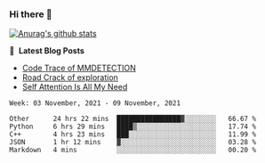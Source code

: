 ### Hi there 👋

<!--
**LRY89757/LRY89757** is a ✨ _special_ ✨ repository because its `README.md` (this file) appears on your GitHub profile.

Here are some ideas to get you started:

- 🔭 I’m currently working on ...
- 🌱 I’m currently learning ...
- 👯 I’m looking to collaborate on ...
- 🤔 I’m looking for help with ...
- 💬 Ask me about ...
- 📫 How to reach me: ...
- 😄 Pronouns: ...
- ⚡ Fun fact: ...
-->
[![Anurag's github stats](https://github-readme-stats.vercel.app/api?username=LRY89757)](https://github.com/anuraghazra/github-readme-stats)

📕 &nbsp;**Latest Blog Posts**
<!-- BLOG-POST-LIST:START -->
- [Code Trace of MMDETECTION](https://lry89757.github.io/2021/10/16/code-trace-of-mmdetection/)
- [Road Crack of exploration](https://lry89757.github.io/2021/10/04/lu-mian-lie-feng-shu-ju-ji-diao-yan/)
- [Self Attention Is All My Need](https://lry89757.github.io/2021/10/13/self-attention-is-all-my-need/)
<!-- - [God Mode in browsers: document.designMode = "on"](https://dev.to/gautamkrishnar/god-mode-in-browsers-document-designmode-on-2pmo) -->
<!-- BLOG-POST-LIST:END -->

 <!--START_SECTION:waka-->
```text
Week: 03 November, 2021 - 09 November, 2021

Other      24 hrs 22 mins  ████████████████▓░░░░░░░░   66.67 % 
Python     6 hrs 29 mins   ████▒░░░░░░░░░░░░░░░░░░░░   17.74 % 
C++        4 hrs 23 mins   ███░░░░░░░░░░░░░░░░░░░░░░   11.99 % 
JSON       1 hr 12 mins    ▓░░░░░░░░░░░░░░░░░░░░░░░░   03.28 % 
Markdown   4 mins          ░░░░░░░░░░░░░░░░░░░░░░░░░   00.20 % 
```
<!--END_SECTION:waka-->
